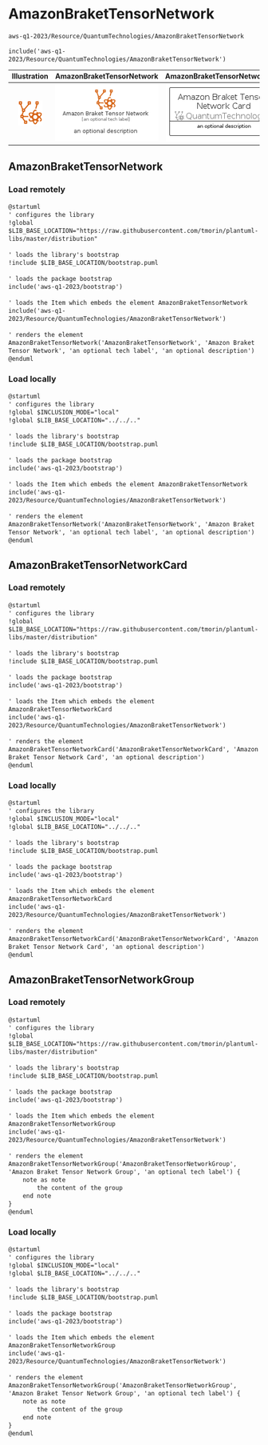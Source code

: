 # AmazonBraketTensorNetwork


```text
aws-q1-2023/Resource/QuantumTechnologies/AmazonBraketTensorNetwork
```

```text
include('aws-q1-2023/Resource/QuantumTechnologies/AmazonBraketTensorNetwork')
```



| Illustration | AmazonBraketTensorNetwork | AmazonBraketTensorNetworkCard | AmazonBraketTensorNetworkGroup |
| :---: | :---: | :---: | :---: |
| ![illustration for Illustration](../../../aws-q1-2023/Resource/QuantumTechnologies/AmazonBraketTensorNetwork.png) | ![illustration for AmazonBraketTensorNetwork](../../../aws-q1-2023/Resource/QuantumTechnologies/AmazonBraketTensorNetwork.Local.png) | ![illustration for AmazonBraketTensorNetworkCard](../../../aws-q1-2023/Resource/QuantumTechnologies/AmazonBraketTensorNetworkCard.Local.png) | ![illustration for AmazonBraketTensorNetworkGroup](../../../aws-q1-2023/Resource/QuantumTechnologies/AmazonBraketTensorNetworkGroup.Local.png) |




## AmazonBraketTensorNetwork

### Load remotely
```plantuml
@startuml
' configures the library
!global $LIB_BASE_LOCATION="https://raw.githubusercontent.com/tmorin/plantuml-libs/master/distribution"

' loads the library's bootstrap
!include $LIB_BASE_LOCATION/bootstrap.puml

' loads the package bootstrap
include('aws-q1-2023/bootstrap')

' loads the Item which embeds the element AmazonBraketTensorNetwork
include('aws-q1-2023/Resource/QuantumTechnologies/AmazonBraketTensorNetwork')

' renders the element
AmazonBraketTensorNetwork('AmazonBraketTensorNetwork', 'Amazon Braket Tensor Network', 'an optional tech label', 'an optional description')
@enduml
```

### Load locally
```plantuml
@startuml
' configures the library
!global $INCLUSION_MODE="local"
!global $LIB_BASE_LOCATION="../../.."

' loads the library's bootstrap
!include $LIB_BASE_LOCATION/bootstrap.puml

' loads the package bootstrap
include('aws-q1-2023/bootstrap')

' loads the Item which embeds the element AmazonBraketTensorNetwork
include('aws-q1-2023/Resource/QuantumTechnologies/AmazonBraketTensorNetwork')

' renders the element
AmazonBraketTensorNetwork('AmazonBraketTensorNetwork', 'Amazon Braket Tensor Network', 'an optional tech label', 'an optional description')
@enduml
```

## AmazonBraketTensorNetworkCard

### Load remotely
```plantuml
@startuml
' configures the library
!global $LIB_BASE_LOCATION="https://raw.githubusercontent.com/tmorin/plantuml-libs/master/distribution"

' loads the library's bootstrap
!include $LIB_BASE_LOCATION/bootstrap.puml

' loads the package bootstrap
include('aws-q1-2023/bootstrap')

' loads the Item which embeds the element AmazonBraketTensorNetworkCard
include('aws-q1-2023/Resource/QuantumTechnologies/AmazonBraketTensorNetwork')

' renders the element
AmazonBraketTensorNetworkCard('AmazonBraketTensorNetworkCard', 'Amazon Braket Tensor Network Card', 'an optional description')
@enduml
```

### Load locally
```plantuml
@startuml
' configures the library
!global $INCLUSION_MODE="local"
!global $LIB_BASE_LOCATION="../../.."

' loads the library's bootstrap
!include $LIB_BASE_LOCATION/bootstrap.puml

' loads the package bootstrap
include('aws-q1-2023/bootstrap')

' loads the Item which embeds the element AmazonBraketTensorNetworkCard
include('aws-q1-2023/Resource/QuantumTechnologies/AmazonBraketTensorNetwork')

' renders the element
AmazonBraketTensorNetworkCard('AmazonBraketTensorNetworkCard', 'Amazon Braket Tensor Network Card', 'an optional description')
@enduml
```

## AmazonBraketTensorNetworkGroup

### Load remotely
```plantuml
@startuml
' configures the library
!global $LIB_BASE_LOCATION="https://raw.githubusercontent.com/tmorin/plantuml-libs/master/distribution"

' loads the library's bootstrap
!include $LIB_BASE_LOCATION/bootstrap.puml

' loads the package bootstrap
include('aws-q1-2023/bootstrap')

' loads the Item which embeds the element AmazonBraketTensorNetworkGroup
include('aws-q1-2023/Resource/QuantumTechnologies/AmazonBraketTensorNetwork')

' renders the element
AmazonBraketTensorNetworkGroup('AmazonBraketTensorNetworkGroup', 'Amazon Braket Tensor Network Group', 'an optional tech label') {
    note as note
        the content of the group
    end note
}
@enduml
```

### Load locally
```plantuml
@startuml
' configures the library
!global $INCLUSION_MODE="local"
!global $LIB_BASE_LOCATION="../../.."

' loads the library's bootstrap
!include $LIB_BASE_LOCATION/bootstrap.puml

' loads the package bootstrap
include('aws-q1-2023/bootstrap')

' loads the Item which embeds the element AmazonBraketTensorNetworkGroup
include('aws-q1-2023/Resource/QuantumTechnologies/AmazonBraketTensorNetwork')

' renders the element
AmazonBraketTensorNetworkGroup('AmazonBraketTensorNetworkGroup', 'Amazon Braket Tensor Network Group', 'an optional tech label') {
    note as note
        the content of the group
    end note
}
@enduml
```

